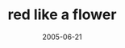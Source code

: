 ---
layout: base.njk
title : 'red like a flower' 
view_title : 'red like a flower' 
year : '2005' 
date : '2005-06-21' 
img_file : '/drawing/redlikeaflower.png' 
html_file : 'redlikeaflower' 
next_html : 'reverseevolution.html' 
year_order : '103' 
permalink : "title/{{html_file}}.html"
---